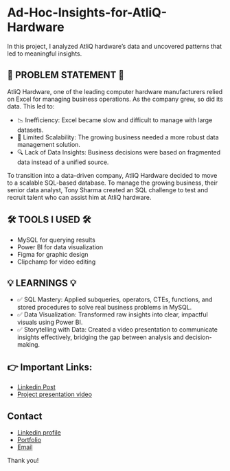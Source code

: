 # Ad-Hoc-Insights-for-AtliQ-Hardware

In this project, I analyzed AtliQ hardware’s data and uncovered patterns that led to meaningful insights.

## 🎯 PROBLEM STATEMENT 🎯

AtliQ Hardware, one of the leading computer hardware manufacturers relied on Excel for managing business operations. As the company grew, so did its data.
This led to:
- 📉 Inefficiency: Excel became slow and difficult to manage with large datasets.
- 🚫 Limited Scalability: The growing business needed a more robust data management solution.
- 🔍 Lack of Data Insights: Business decisions were based on fragmented data instead of a unified source.

To transition into a data-driven company, AtliQ Hardware decided to move to a scalable SQL-based database. To manage the growing business, their senior data analyst, Tony Sharma created an SQL challenge to test and recruit talent who can assist him at AtliQ hardware.

## 🛠️ TOOLS I USED 🛠️
- MySQL for querying results
- Power BI for data visualization
- Figma for graphic design
- Clipchamp for video editing

## 💡 LEARNINGS 💡
- ✅ SQL Mastery: Applied subqueries, operators, CTEs, functions, and stored procedures to solve real business problems in MySQL.
- ✅ Data Visualization: Transformed raw insights into clear, impactful visuals using Power BI.
- ✅ Storytelling with Data: Created a video presentation to communicate insights effectively, bridging the gap between analysis and decision-making.

## 👉 Important Links:
- [Linkedin Post](https://www.linkedin.com/posts/saurabhchunekar_dataanalysis-powerbi-sql-activity-7294994443483410432-gLMG?utm_source=share&utm_medium=member_desktop)
- [Project presentation video](https://www.youtube.com/embed/wWswoM6H9Fg?si=I5NZvXF0_YtJ3v_x)

## Contact
- [Linkedin profile](https://www.linkedin.com/in/saurabhchunekar)
- [Portfolio](https://codebasics.io/portfolio/Saurabh-Chunekar)
- [Email](mailto:dataanalystsaurabh@gmail.com)

Thank you!
